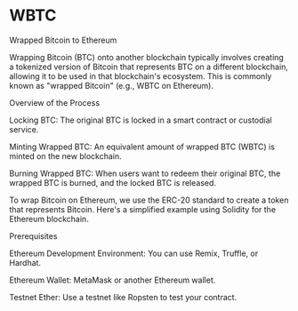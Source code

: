# WBTC
Wrapped Bitcoin to Ethereum

Wrapping Bitcoin (BTC) onto another blockchain typically involves creating a tokenized version of Bitcoin that represents BTC on a different blockchain, allowing it to be used in that blockchain's ecosystem. This is commonly known as "wrapped Bitcoin" (e.g., WBTC on Ethereum).

Overview of the Process

Locking BTC: The original BTC is locked in a smart contract or custodial service.

Minting Wrapped BTC: An equivalent amount of wrapped BTC (WBTC) is minted on the new blockchain.

Burning Wrapped BTC: When users want to redeem their original BTC, the wrapped BTC is burned, and the locked BTC is released.

To wrap Bitcoin on Ethereum, we use the ERC-20 standard to create a token that represents Bitcoin. Here's a simplified example using Solidity for the Ethereum blockchain.

Prerequisites

Ethereum Development Environment: You can use Remix, Truffle, or Hardhat.

Ethereum Wallet: MetaMask or another Ethereum wallet.

Testnet Ether: Use a testnet like Ropsten to test your contract.
